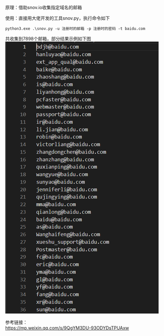 原理：借助snov.io收集指定域名的邮箱

使用：直接用大佬开发的工具snov.py，执行命令如下
```
python3.exe .\snov.py -u 注册时的邮箱 -p 注册时的密码 -t baidu.com
```
共收集到7898个邮箱，部分结果示例如下图  
![image](./pic/1.png)  

参考链接：  
https://mp.weixin.qq.com/s/9QgYM3DU-93ODYDsTPUAxw
